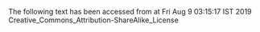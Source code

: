 The following text has been accessed from at Fri Aug 9 03:15:17 IST 2019
Creative_Commons_Attribution-ShareAlike_License
